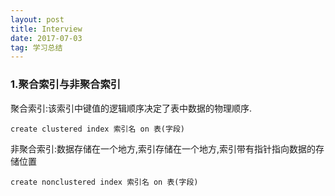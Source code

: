 ```yaml
---
layout: post
title: Interview
date: 2017-07-03 
tag: 学习总结
---
```


### 1.聚合索引与非聚合索引 ###

聚合索引:该索引中键值的逻辑顺序决定了表中数据的物理顺序.

	create clustered index 索引名 on 表(字段)


非聚合索引:数据存储在一个地方,索引存储在一个地方,索引带有指针指向数据的存储位置

	create nonclustered index 索引名 on 表(字段)
